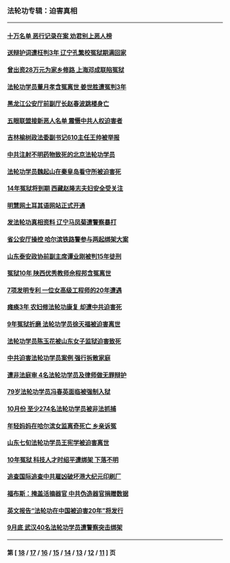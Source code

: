 ### 法轮功专辑：迫害真相
---
#### [十万名单 恶行记录在案 劝君别上恶人榜](../../pages/nf4379/n11697993.md) 
#### [送辩护词遭枉判3年 辽宁孔繁校冤狱期满回家](../../pages/nf4379/n11695972.md) 
#### [曾出资28万元为家乡修路 上海邓成联陷冤狱](../../pages/nf4379/n11689562.md) 
#### [法轮功学员董月孝含冤离世 姜世胜遭冤判3年](../../pages/nf4379/n11695376.md) 
#### [黑龙江公安厅前副厅长赵春波跳楼身亡](../../pages/nf4379/n11687069.md) 
#### [五眼联盟接新恶人名单 震慑中共人权迫害者](../../pages/nf4379/n11693346.md) 
#### [吉林榆树政法委副书记610主任王帅被举报](../../pages/nf4379/n11692949.md) 
#### [中共注射不明药物致死的北京法轮功学员](../../pages/nf4379/n11692305.md) 
#### [法轮功学员魏起山在秦皇岛看守所被迫害死](../../pages/nf4379/n11684991.md) 
#### [14年冤狱将到期 西藏赵隆志夫妇安全受关注](../../pages/nf4379/n11685383.md) 
#### [明慧网土耳其语网站正式开通](../../pages/nf4379/n11685054.md) 
#### [发法轮功真相资料 辽宁马凤菊遭警察暴打](../../pages/nf4379/n11682892.md) 
#### [省公安厅操控 哈尔滨铁路警参与两起绑架大案](../../pages/nf4379/n11682866.md) 
#### [山东泰安政协前副主席谭业刚被判15年徒刑](../../pages/nf4379/n11682675.md) 
#### [冤狱10年 陕西优秀教师佘程邦含冤离世](../../pages/nf4379/n11677229.md) 
#### [7项发明专利 一位女高级工程师的20年遭遇](../../pages/nf4379/n11679927.md) 
#### [瘫痪3年 农妇修法轮功康复 却遭中共迫害死](../../pages/nf4379/n11677645.md) 
#### [9年冤狱折磨 法轮功学员徐天福被迫害离世](../../pages/nf4379/n11677463.md) 
#### [法轮功学员陈玉花被山东女子监狱迫害致死](../../pages/nf4379/n11677100.md) 
#### [中共迫害法轮功学员案例 强行拆散家庭](../../pages/nf4379/n11671570.md) 
#### [遭非法庭审 4名法轮功学员及律师做无罪辩护](../../pages/nf4379/n11674280.md) 
#### [79岁法轮功学员冯春英面临被强制入狱](../../pages/nf4379/n11674043.md) 
#### [10月份 至少274名法轮功学员被非法抓捕](../../pages/nf4379/n11673690.md) 
#### [年轻妈妈在哈尔滨女监离奇死亡 乡亲诉冤](../../pages/nf4379/n11672188.md) 
#### [山东七旬法轮功学员王宪学被迫害离世](../../pages/nf4379/n11671589.md) 
#### [10年冤狱 科技人才时绍平遭绑架 下落不明](../../pages/nf4379/n11671359.md) 
#### [追查国际追查中共雇凶破坏港大纪元印刷厂](../../pages/nf4379/n11669715.md) 
#### [福布斯：掩盖活摘器官 中共伪造器官捐赠数据](../../pages/nf4379/n11669316.md) 
#### [英文报告“法轮功在中国被迫害20年”将发行](../../pages/nf4379/n11669248.md) 
#### [9月底 武汉40名法轮功学员遭警察突击绑架](../../pages/nf4379/n11666088.md) 

---
#### 第 [ [18](./18.md) / [17](./17.md) / [16](./16.md) / [15](./15.md) / [14](./14.md) / [13](./13.md) / [12](./12.md) / [11](./11.md) ] 页
